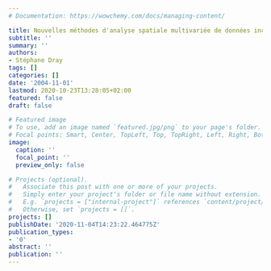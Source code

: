 ```yaml
---
# Documentation: https://wowchemy.com/docs/managing-content/

title: Nouvelles méthodes d'analyse spatiale multivariée de données incomplètes
subtitle: ''
summary: ''
authors:
- Stéphane Dray
tags: []
categories: []
date: '2004-11-01'
lastmod: 2020-10-23T13:28:05+02:00
featured: false
draft: false

# Featured image
# To use, add an image named `featured.jpg/png` to your page's folder.
# Focal points: Smart, Center, TopLeft, Top, TopRight, Left, Right, BottomLeft, Bottom, BottomRight.
image:
  caption: ''
  focal_point: ''
  preview_only: false

# Projects (optional).
#   Associate this post with one or more of your projects.
#   Simply enter your project's folder or file name without extension.
#   E.g. `projects = ["internal-project"]` references `content/project/deep-learning/index.md`.
#   Otherwise, set `projects = []`.
projects: []
publishDate: '2020-11-04T14:23:22.464775Z'
publication_types:
- '0'
abstract: ''
publication: ''
---
```


